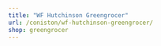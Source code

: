 ```yaml
---
title: "WF Hutchinson Greengrocer"
url: /coniston/wf-hutchinson-greengrocer/
shop: greengrocer
---
```

